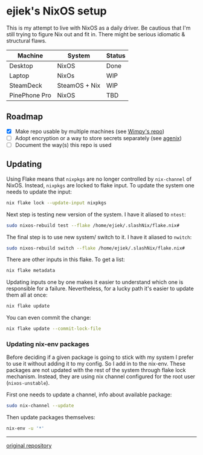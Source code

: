 # ejiek's NixOS setup

This is my attempt to live with NixOS as a daily driver.
Be cautious that I'm still trying to figure Nix out and fit in.
There might be serious idiomatic & structural flaws.

| Machine       | System        | Status |
| --            | --            | --     |
| Desktop       | NixOS         | Done   |
| Laptop        | NixOs         | WIP    |
| SteamDeck     | SteamOS + Nix | WIP    |
| PinePhone Pro | NixOS         | TBD    |

## Roadmap

- [x] Make repo usable by multiple machines (see [Wimpy's repo](https://github.com/wimpysworld/nix-config))
- [ ] Adopt encryption or a way to store secrets separately (see [agenix](https://github.com/ryantm/agenix))
- [ ] Document the way(s) this repo is used

## Updating

Using Flake means that `nixpkgs` are no longer controlled by `nix-channel` of NixOS.
Instead, `nixpkgs` are locked to flake input.
To update the system one needs to update the input:

```bash
nix flake lock --update-input nixpkgs
```

Next step is testing new version of the system. I have it aliased to `ntest`:

```bash
sudo nixos-rebuild test --flake /home/ejiek/.slashNix/flake.nix#
```

The final step is to use new system/ switch to it. I have it aliased to `nwitch`:

```bash
sudo nixos-rebuild switch --flake /home/ejiek/.slashNix/flake.nix#
```

There are other inputs in this flake. To get a list:

```bash
nix flake metadata
```

Updating inputs one by one makes it easier to understand which one is responsible for a failure.
Nevertheless, for a lucky path it's easier to update them all at once:

```bash
nix flake update
```

You can even commit the change:

```bash
nix flake update --commit-lock-file
```


### Updating nix-env packages

Before deciding if a given package is going to stick with my system I prefer to use it without adding it to my config.
So I add in to the nix-env.
These packages are not updated with the rest of the system through flake lock mechanism.
Instead, they are using nix channel configured for the root user (`nixos-unstable`).

First one needs to update a channel, info about available package:

```bash
sudo nix-channel --update
```

Then update packages themselves:

```bash
nix-env -u '*'
```

___
[original repository](https://github.com/ejiek/slashnix)

